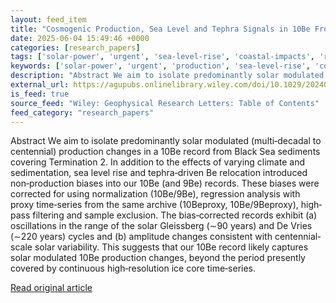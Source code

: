 ```yaml
---
layout: feed_item
title: "Cosmogenic Production, Sea Level and Tephra Signals in 10Be From Black Sea Sediments During Termination 2"
date: 2025-06-04 15:49:46 +0000
categories: [research_papers]
tags: ['solar-power', 'urgent', 'sea-level-rise', 'coastal-impacts', 'renewable-energy']
keywords: ['solar-power', 'urgent', 'production', 'sea-level-rise', 'coastal-impacts', 'level', 'cosmogenic', 'renewable-energy']
description: "Abstract We aim to isolate predominantly solar modulated (multi‐decadal to centennial) production changes in a 10Be record from Black Sea sediments covering ..."
external_url: https://agupubs.onlinelibrary.wiley.com/doi/10.1029/2024GL113088?af=R
is_feed: true
source_feed: "Wiley: Geophysical Research Letters: Table of Contents"
feed_category: "research_papers"
---
```


Abstract We aim to isolate predominantly solar modulated (multi‐decadal to centennial) production changes in a 10Be record from Black Sea sediments covering Termination 2. In addition to the effects of varying climate and sedimentation, sea level rise and tephra‐driven Be relocation introduced non‐production biases into our 10Be (and 9Be) records. These biases were corrected for using normalization (10Be/9Be), regression analysis with proxy time‐series from the same archive (10Beproxy, 10Be/9Beproxy), high‐pass filtering and sample exclusion. The bias‐corrected records exhibit (a) oscillations in the range of the solar Gleissberg (∼90 years) and De Vries (∼220 years) cycles and (b) amplitude changes consistent with centennial‐scale solar variability. This suggests that our 10Be record likely captures solar modulated 10Be production changes, beyond the period presently covered by continuous high‐resolution ice core time‐series.

[Read original article](https://agupubs.onlinelibrary.wiley.com/doi/10.1029/2024GL113088?af=R)
